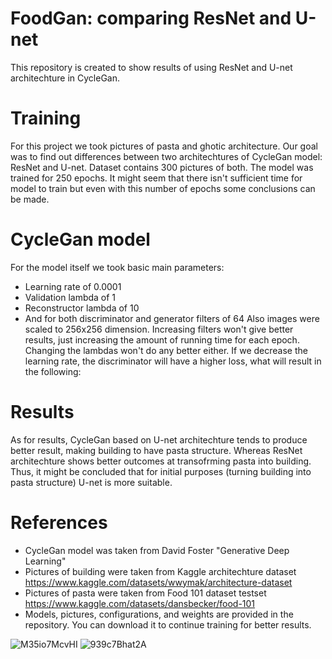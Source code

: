 # FoodGan: comparing ResNet and U-net
This repository is created to show results of using ResNet and U-net architechture in CycleGan. 

# Training
For this project we took pictures of pasta and ghotic architecture. Our goal was to find out differences between two architechtures of CycleGan model: ResNet and U-net. Dataset contains 300 pictures of both. The model was trained for 250 epochs. It might seem that there isn't sufficient time for model to train but even with this number of epochs some conclusions can be made.
# CycleGan model
For the model itself we took basic main parameters:
- Learning rate of 0.0001
- Validation lambda of 1
- Reconstructor lambda of 10
- And for both discriminator and generator filters of 64
Also images were scaled to 256x256 dimension.
Increasing filters won't give better results, just increasing the amount of running time for each epoch. 
Changing the lambdas won't do any better either. If we decrease the learning rate, the discriminator will have a higher loss, what will result in the following:
# Results
As for results, CycleGan based on U-net architechture tends to produce better result, making building to have pasta structure. Whereas ResNet architechture shows better outcomes at transofrming pasta into building. Thus, it might be concluded that for initial purposes (turning building into pasta structure) U-net is more suitable. 
# References
- CycleGan model was taken from David Foster "Generative Deep Learning"
- Pictures of building were taken from Kaggle architechture dataset https://www.kaggle.com/datasets/wwymak/architecture-dataset
- Pictures of pasta were taken from Food 101 dataset testset https://www.kaggle.com/datasets/dansbecker/food-101
- Models, pictures, configurations, and weights are provided in the repository. You can download it to continue training for better results.

![M35io7McvHI](https://user-images.githubusercontent.com/73700350/185761792-ae5f7b8c-a881-45ec-8671-d3bbb86e616d.jpg) ![939c7Bhat2A](https://user-images.githubusercontent.com/73700350/185761765-9d2fd01a-060a-4f02-b82d-6450fa56b2ea.jpg)
